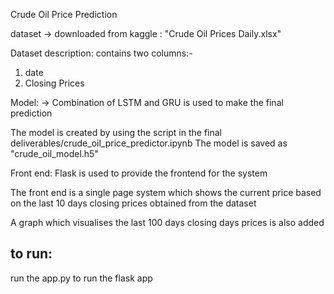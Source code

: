 Crude Oil Price Prediction

dataset -> downloaded from kaggle : "Crude Oil Prices Daily.xlsx"

Dataset description:
contains two columns:- 
 1. date
 2. Closing Prices

Model:
-> Combination of LSTM and GRU is used to make the final prediction

The model is created by using the script in the final deliverables/crude_oil_price_predictor.ipynb
The model is saved as "crude_oil_model.h5"

Front end:
Flask is used to provide the frontend for the system

The front end is a single page system which shows the current price based on the last 10 days closing prices obtained from the dataset

A graph which visualises the last 100 days closing days prices is also added

to run:
---------
run the app.py to run the flask app

